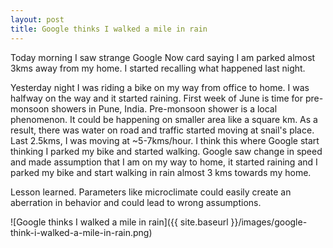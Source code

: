 ```yaml
---
layout: post
title: Google thinks I walked a mile in rain
---
```


Today morning I saw strange Google Now card saying I am parked almost 3kms away from my home. I started recalling what happened last night.

Yesterday night I was riding a bike on my way from office to home. I was halfway on the way and it started raining. First week of June is time for pre-monsoon showers in Pune, India. Pre-monsoon shower is a local phenomenon. It could be happening on smaller area like a square km. As a result, there was water on road and traffic started moving at snail's place. Last 2.5kms, I was moving at ~5-7kms/hour. I think this where Google start thinking I parked my bike and started walking. Google saw change in speed and made assumption that I am on my way to home, it started raining and I parked my bike and start walking in rain almost 3 kms towards my home.

Lesson learned. Parameters like microclimate could easily create an aberration in behavior and could lead to wrong assumptions.

![Google thinks I walked a mile in rain]({{ site.baseurl }}/images/google-think-i-walked-a-mile-in-rain.png)